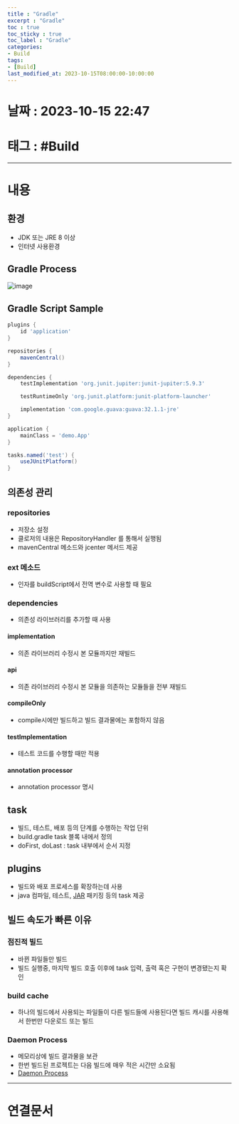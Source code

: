 ```yaml
---
title : "Gradle"
excerpt : "Gradle"
toc : true
toc_sticky : true
toc_label : "Gradle"
categories:
- Build
tags:
- [Build]
last_modified_at: 2023-10-15T08:00:00-10:00:00
---
```


# 날짜 : 2023-10-15 22:47

# 태그 : #Build 
---

# 내용

## 환경
- JDK 또는 JRE 8 이상
- 인터넷 사용환경

## Gradle Process
![image](./../../assets/images/../../assets/Images/GradleProcess.png)

## Gradle Script Sample

```groovy
plugins {
    id 'application' 
}

repositories {
    mavenCentral() 
}

dependencies {
    testImplementation 'org.junit.jupiter:junit-jupiter:5.9.3' 

    testRuntimeOnly 'org.junit.platform:junit-platform-launcher'

    implementation 'com.google.guava:guava:32.1.1-jre' 
}

application {
    mainClass = 'demo.App' 
}

tasks.named('test') {
    useJUnitPlatform() 
}
```

## 의존성 관리

### repositories
- 저장소 설정
- 클로저의 내용은 RepositoryHandler 를 통해서 실행됨
- mavenCentral 메소드와 jcenter 메서드 제공

### ext 메소드
- 인자를 buildScript에서 전역 변수로 사용할 때 필요

### dependencies
- 의존성 라이브러리를 추가할 때 사용

#### implementation
- 의존 라이브러리 수정시 본 모듈까지만 재빌드

#### api
- 의존 라이브러리 수정시 본 모듈을 의존하는 모듈들을 전부 재빌드

#### compileOnly
- compile시에만 빌드하고 빌드 결과물에는 포함하지 않음

#### testImplementation
- 테스트 코드를 수행할 때만 적용

#### annotation processor
- annotation processor 명시

## task
- 빌드, 테스트, 배포 등의 단계를 수행하는 작업 단위
- build.gradle task 블록 내에서 정의
- doFirst, doLast : task 내부에서 순서 지정

## plugins
- 빌드와 배포 프로세스를 확장하는데 사용
- java 컴파일, 테스트, [JAR](../../java/java-JAR) 패키징 등의 task 제공

## 빌드 속도가 빠른 이유

### 점진적 빌드
- 바뀐 파일들만 빌드
- 빌드 실행중, 마지막 빌드 호출 이후에 task 입력, 출력 혹은 구현이 변경됐는지 확인

### build cache
- 하나의 빌드에서 사용되는 파일들이 다른 빌드들에 사용된다면 빌드 캐시를 사용해서 한번만 다운로드 또는 빌드

### Daemon Process
- 메모리상에 빌드 결과물을 보관
- 한번 빌드된 프로젝트는 다음 빌드에 매우 적은 시간만 소요됨
- [Daemon Process](../../ServerCommon/ServerCommon-Daemon-Process)

---

# 연결문서
